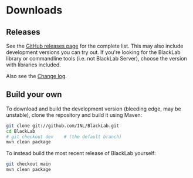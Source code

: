 # Downloads

## Releases

See the [GitHub releases page](https://github.com/INL/BlackLab/releases/) for the complete list. This may also include development versions you can try out. If you're looking for the BlackLab library or commandline tools (i.e. not BlackLab Server), choose the version with libraries included.

Also see the [Change log](changelog.html).

## Build your own

To download and build the development version (bleeding edge, may be unstable), clone the repository and build it 
using Maven:

```bash
git clone git://github.com/INL/BlackLab.git
cd BlackLab
# git checkout dev    # (the default branch)
mvn clean package
```

To instead build the most recent release of BlackLab yourself:

```bash
git checkout main
mvn clean package
```
